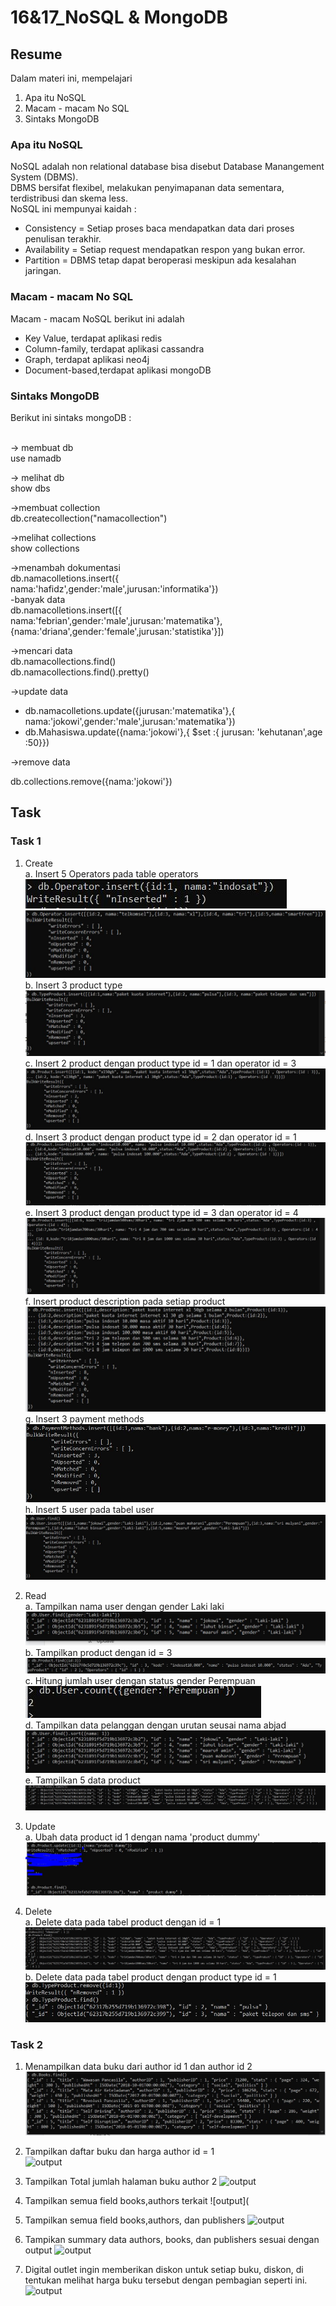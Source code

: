 # 16&17_NoSQL & MongoDB

## Resume

Dalam materi ini, mempelajari <br />

1. Apa itu NoSQL <br />
2. Macam - macam No SQL <br />
3. Sintaks MongoDB <br />

### Apa itu NoSQL

NoSQL adalah non relational database bisa disebut Database Manangement System (DBMS).<br />
DBMS bersifat flexibel, melakukan penyimapanan data sementara, terdistribusi dan skema less.<br />
NoSQL ini mempunyai kaidah : <br />

- Consistency = Setiap proses baca mendapatkan data dari proses penulisan terakhir. <br />
- Availability = Setiap request mendapatkan respon yang bukan error.<br />
- Partition = DBMS tetap dapat beroperasi meskipun ada kesalahan jaringan.<br />

### Macam - macam No SQL

Macam - macam NoSQL berikut ini adalah <br />

- Key Value, terdapat aplikasi redis<br />
- Column-family, terdapat aplikasi cassandra<br />
- Graph, terdapat aplikasi neo4j<br />
- Document-based,terdapat aplikasi mongoDB

### Sintaks MongoDB

Berikut ini sintaks mongoDB :<br /><br />

-> membuat db <br />
use namadb <br />

-> melihat db <br />
show dbs <br />

->membuat collection<br />
db.createcollection("namacollection")<br />

->melihat collections<br />
show collections<br />

->menambah dokumentasi<br />
db.namacolletions.insert({ nama:'hafidz',gender:'male',jurusan:'informatika'})<br />
-banyak data<br />
db.namacolletions.insert([{ nama:'febrian',gender:'male',jurusan:'matematika'},{nama:'driana',gender:'female',jurusan:'statistika'}])<br />

->mencari data <br />
db.namacollections.find()<br />
db.namacollections.find().pretty()<br />

->update data <br />

- db.namacolletions.update({jurusan:'matematika'},{ nama:'jokowi',gender:'male',jurusan:'matematika'}) <br />
- db.Mahasiswa.update({nama:'jokowi'},{ $set :{ jurusan: 'kehutanan',age :50}}) <br />

->remove data<br />

db.collections.remove({nama:'jokowi'})<br />

## Task

### Task 1

1. Create <br />
   a. Insert 5 Operators pada table operators<br />
   ![output](https://github.com/hafidzencis/java_muhammad-hafidz-febriansyah/blob/master/16%2617_NoSQL%26MongoDB/screenshot/1.JPG)<br />
   ![output](https://github.com/hafidzencis/java_muhammad-hafidz-febriansyah/blob/master/16%2617_NoSQL%26MongoDB/screenshot/2.JPG)<br />
   b. Insert 3 product type<br />
   ![output](https://github.com/hafidzencis/java_muhammad-hafidz-febriansyah/blob/master/16%2617_NoSQL%26MongoDB/screenshot/1-Create-b.JPG)<br />
   c. Insert 2 product dengan product type id = 1 dan operator id = 3<br />
   ![output](https://github.com/hafidzencis/java_muhammad-hafidz-febriansyah/blob/master/16%2617_NoSQL%26MongoDB/screenshot/1-Create-c.JPG)<br />
   d. Insert 3 product dengan product type id = 2 dan operator id = 1<br />
   ![output](https://github.com/hafidzencis/java_muhammad-hafidz-febriansyah/blob/master/16%2617_NoSQL%26MongoDB/screenshot/1-Create-d.JPG)<br />
   e. Insert 3 product dengan product type id = 3 dan operator id = 4<br />
   ![output](https://github.com/hafidzencis/java_muhammad-hafidz-febriansyah/blob/master/16%2617_NoSQL%26MongoDB/screenshot/1-Create-e.JPG)<br />
   f. Insert product description pada setiap product<br />
   ![output](https://github.com/hafidzencis/java_muhammad-hafidz-febriansyah/blob/master/16%2617_NoSQL%26MongoDB/screenshot/1-Create-f.JPG)<br />
   g. Insert 3 payment methods<br />
   ![output](https://github.com/hafidzencis/java_muhammad-hafidz-febriansyah/blob/master/16%2617_NoSQL%26MongoDB/screenshot/1-Create-g.JPG)<br />
   h. Insert 5 user pada tabel user<br />
   ![output](https://github.com/hafidzencis/java_muhammad-hafidz-febriansyah/blob/master/16%2617_NoSQL%26MongoDB/screenshot/1-Create-h.JPG)<br />

2. Read <br />
   a. Tampilkan nama user dengan gender Laki laki<br />
   ![output](https://github.com/hafidzencis/java_muhammad-hafidz-febriansyah/blob/master/16%2617_NoSQL%26MongoDB/screenshot/2-read-a.JPG)<br />
   b. Tampilkan product dengan id = 3<br />
   ![output](https://github.com/hafidzencis/java_muhammad-hafidz-febriansyah/blob/master/16%2617_NoSQL%26MongoDB/screenshot/2-read-b.JPG)<br />
   c. Hitung jumlah user dengan status gender Perempuan<br />
   ![output](https://github.com/hafidzencis/java_muhammad-hafidz-febriansyah/blob/master/16%2617_NoSQL%26MongoDB/screenshot/2-read-c.JPG)<br />
   d. Tampilkan data pelanggan dengan urutan seusai nama abjad<br />
   ![output](https://github.com/hafidzencis/java_muhammad-hafidz-febriansyah/blob/master/16%2617_NoSQL%26MongoDB/screenshot/2-read-d.JPG)<br />
   e. Tampilkan 5 data product<br />
   ![output](https://github.com/hafidzencis/java_muhammad-hafidz-febriansyah/blob/master/16%2617_NoSQL%26MongoDB/screenshot/2-read-e.JPG)<br />

3. Update <br />
   a. Ubah data product id 1 dengan nama 'product dummy'<br />
   ![output](https://github.com/hafidzencis/java_muhammad-hafidz-febriansyah/blob/master/16%2617_NoSQL%26MongoDB/screenshot/3-delete-a.JPG)<br />

4. Delete <br />
   a. Delete data pada tabel product dengan id = 1<br />
   ![output](https://github.com/hafidzencis/java_muhammad-hafidz-febriansyah/blob/master/16%2617_NoSQL%26MongoDB/screenshot/4-delete-a.JPG)<br />
   b. Delete data pada tabel product dengan product type id = 1<br />
   ![output](https://github.com/hafidzencis/java_muhammad-hafidz-febriansyah/blob/master/16%2617_NoSQL%26MongoDB/screenshot/4-delete-b.JPG)<br />

### Task 2

1. Menampilkan data buku dari author id 1 dan author id 2<br />
   ![output](https://github.com/hafidzencis/java_muhammad-hafidz-febriansyah/blob/master/16%2617_NoSQL%26MongoDB/screenshot/2-1.JPG)<br />

2. Tampilkan daftar buku dan harga author id = 1<br />
   ![output]()<br />

3. Tampilkan Total jumlah halaman buku author 2
   ![output]()<br />

4. Tampilkan semua field books,authors terkait
   ![output](<br />

5. Tampilkan semua field books,authors, dan publishers
   ![output]()<br />

6. Tampikan summary data authors, books, dan publishers sesuai dengan output
   ![output]()<br />
7. Digital outlet ingin memberikan diskon untuk setiap buku, diskon, di tentukan melihat harga buku tersebut dengan pembagian seperti ini.
   ![output]()<br />
